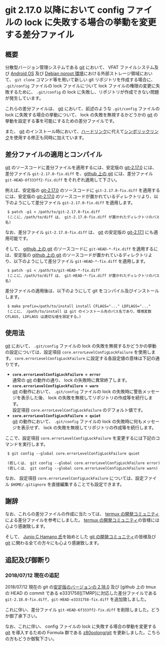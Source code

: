 # git 2.17.0 以降において config ファイルの lock に失敗する場合の挙動を変更する差分ファイル

## 概要

分散型バージョン管理システムである [git][GIT_] において、 VFAT ファイルシステム及び [Android OS][ANDR] 及び [Debian noroot 環境][DBNR]における外部ストレージ領域において、 ```git clone``` コマンド等を用いて新しい git リポジトリを作成する場合に、 ```.git/config``` ファイルの lock ファイルについて lock ファイルの権限の変更に失敗するために、 ```.git/config``` の lock に失敗し、リポジトリが作成できない問題が発生しています。

これらの差分ファイルは、 [git][GIT_] において、前述のような ```.git/config``` ファイルの lock に失敗する場合の挙動について、 lock の失敗を無視するかどうかの [git][GIT_] の挙動を設定する事を可能にするための差分ファイルです。

また、 [git][GIT_] のインストール時において、[ハードリンク][LINK]に代えて[シンボリックリンク][SLNK]を使用する修正も同時に加えています。

## 差分ファイルの適用とコンパイル

[git][GIT_] のソースコードに差分ファイルを適用するには、安定版の [git-2.17.0][G170] には、差分ファイル ```git-2.17.0-fix.diff``` を、[github 上の git][GTGH] には、差分ファイル ```git-HEAD-6f333ff2-fix.diff``` をそれぞれ適用して下さい。

例えば、安定版の [git-2.17.0][G170] のソースコードに ```git-2.17.0-fix.diff``` を適用するには、安定版の [git-2.17.0][G170] のソースコードが置かれているディレクトリより、以下のようにして差分ファイル ```git-2.17.0-fix.diff``` を適用します。

```
 $ patch -p1 < /path/to/git-2.17.0-fix.diff
 (ここに、/path/to/diff は、 git-2.17.0-fix.diff が置かれたディレクトリのパス名)
```

なお、差分ファイル ```git-2.17.0-fix.diff``` は、 [git][GIT_] の安定版の [git-2.17.1][G171] にも適用可能です。

そして、 [github 上の git][GTGH] のソースコードに ```git-HEAD-*-fix.diff``` を適用するには、安定版の [github 上の git][GTGH] のソースコードが置かれているディレクトリより、以下のようにして差分ファイル ```git-HEAD-*-fix.diff``` を適用します。

```
 $ patch -p1 < /path/to/git-HEAD-*-fix.diff
 (ここに、/path/to/diff は、 git-HEAD-*-fix.diff が置かれたディレクトリのパス名)
```

差分ファイルの適用後は、以下のようにして git をコンパイル及びインストールします。

```
 $ make prefix=/path/to/install install CFLAGS="..." LDFLAGS="..."
 (ここに、 /path/to/install は git のインストール先のパス名であり、環境変数 CFLAGS, LDFLAGS は適切な値を設定する。)
```

## 使用法

[git][GIT_] において、 ```.git/config``` ファイルの lock の失敗を無視するかどうかの挙動の設定については、設定項目 ```core.errorLevelConfigLockFailure``` を使用します。 ```core.errorLevelConfigLockFailure``` に設定する各設定値の意味は下記の通りです。

- **```core.errorLevelConfigLockFailure = error```**  
  通常の [git][GIT_] の動作の通り、 lock の失敗時に異常終了します。
- **```core.errorLevelConfigLockFailure = warn```**  
  [git][GIT_] の動作において、 ```.git/config``` ファイルの lock の失敗時に警告メッセージを表示した後、 lock の失敗を無視してリポジトリの作成等を続行します。  
  設定項目 ```core.errorLevelConfigLockFailure``` のデフォルト値です。
- **```core.errorLevelConfigLockFailure = quiet```**  
  [git][GIT_] の動作において、 ```.git/config``` ファイルの lock の失敗時に何もメッセージを表示せず、 lock の失敗を無視してリポジトリの作成等を続行します。

ここで、設定項目 ```core.errorLevelConfigLockFailure``` を変更するには下記のコマンドを実行します。

```
 $ git config --global core.errorLevelConfigLockFailure quiet

 (若しくは、 git config --global core.errorLevelConfigLockFailure error)
 (若しくは、 git config --global core.errorLevelConfigLockFailure warn)
```

なお、 設定項目 ```core.errorLevelConfigLockFailure``` については、設定ファイル ```$HOME/.gitignore``` を直接編集することでも設定できます。

## 謝辞

なお、これらの差分ファイルの作成に当たっては、 [termux の開発コミュニティ][TERM] による差分ファイルを参考にしました。 [termux の開発コミュニティ][TERM]の皆様には心より感謝致します。

そして、 [Junio C Hamano 氏][JUNI]を始めとした [git の開発コミュニティ][GIT_]の皆様及び [git][GIT_] に関わる全ての方々にも心より感謝致します。

## 追記及び御断り

### 2018/07/12 現在の追記

2018/07/12 現在の git の[安定版のバージョンの 2.18.0][G180] 及び [github 上の tmux の HEAD の commit である e3331758][TMRP]に対応した差分ファイルである ```git-2.18.0-fix.diff, git-HEAD-e3331758-fix.diff``` を追加致しました。

これに伴い、差分ファイル ```git-HEAD-6f333ff2-fix.diff``` を削除しました。どうか御了承下さい。

なお、これに伴い、 config ファイルの lock に失敗する場合の挙動を変更する [git][GIT_] を導入するための Formula 群である [z80oolong/git][TAP1] を更新しました。こちらの方もどうか御覧下さい。

<!-- 外部リンク一覧 -->

[DBNR]:https://play.google.com/store/apps/details?id=com.cuntubuntu&hl=ja
[ANDR]:https://www.android.com/intl/ja_jp/
[GIT_]:https://git-scm.com/
[G170]:https://www.kernel.org/pub/software/scm/git/git-2.17.0tw.tar.xz
[G171]:https://www.kernel.org/pub/software/scm/git/git-2.17.1.tar.xz
[G180]:https://www.kernel.org/pub/software/scm/git/git-2.18.0.tar.xz
[GTGH]:https://github.com/git/git.git
[LINK]:http://man7.org/linux/man-pages/man2/link.2.html
[SLNK]:http://man7.org/linux/man-pages/man2/symlink.2.html
[TERM]:https://termux.com/
[JUNI]:mailto:gitster@pobox.com
[TAP1]:https://github.com/z80oolong/homebrew-git